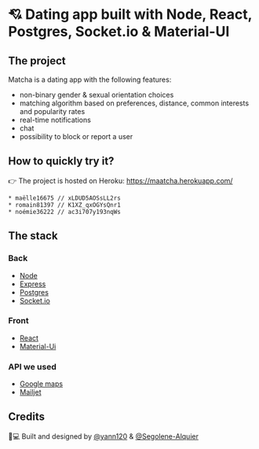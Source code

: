 # 💘 Dating app built with Node, React, Postgres, Socket.io & Material-UI

## The project

Matcha is a dating app with the following features:
* non-binary gender & sexual orientation choices
* matching algorithm based on preferences, distance, common interests and popularity rates
* real-time notifications
* chat
* possibility to block or report a user

## How to quickly try it?

👉 The project is hosted on Heroku: https://maatcha.herokuapp.com/ 

```💡 If you don't want to go through the sign-up process, here are a few login credentials you can use:
* maëlle16675 // xLDUD5AOSsLL2rs
* romain81397 // K1XZ_qxOGYsQnr1
* noémie36222 // ac3i707y193nqWs
```

## The stack
### Back
* [Node](https://nodejs.org/en/)
* [Express](https://expressjs.com/)
* [Postgres](https://www.postgresql.org/)
* [Socket.io](https://socket.io/)

### Front
* [React](https://reactjs.org/)
* [Material-Ui](https://material-ui.com/)

### API we used
* [Google maps]()
* [Mailjet](https://www.mailjet.com/)

## Credits

🎨💻 Built and designed by [@yann120](https://github.com/yann120) & [@Segolene-Alquier](https://github.com/Segolene-Alquier/)
